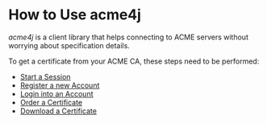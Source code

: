 # How to Use acme4j

_acme4j_ is a client library that helps connecting to ACME servers without worrying about specification details.

To get a certificate from your ACME CA, these steps need to be performed:

* [Start a Session](session.md)
* [Register a new Account](account.md)
* [Login into an Account](login.md)
* [Order a Certificate](order.md)
* [Download a Certificate](certificate.md)
